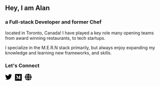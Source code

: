 ## Hey, I am Alan

### a Full-stack Developer and former Chef

located in Toronto, Canada! I have played a key role many opening teams from award winning restaurants, to tech startups.

I specialize in the M.E.R.N stack primarily, but always enjoy expanding my knowledge and learning new frameworks, and skills.

### Let's Connect

[<img align="left" alt="Twitter" width="22px" src="./assets/twitter-brands.svg"/>]('https://twitter.com/alanMartinCodes')

[<img align="left" style="margin:0 10px" alt="Twitter" width="22px" src="./assets/medium-brands.svg"/>]('https://medium.com/@alan.edward.martin')

[<img align="left" alt="Twitter" width="22px" src="./assets/globe-solid.svg"/>]('https://alan-martin.dev/')

